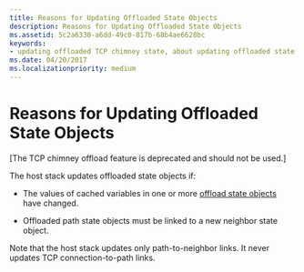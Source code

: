 ```yaml
---
title: Reasons for Updating Offloaded State Objects
description: Reasons for Updating Offloaded State Objects
ms.assetid: 5c2a6330-a6dd-49c0-817b-68b4ae6628bc
keywords:
- updating offloaded TCP chimney state, about updating offloaded state
ms.date: 04/20/2017
ms.localizationpriority: medium
---
```


# Reasons for Updating Offloaded State Objects


\[The TCP chimney offload feature is deprecated and should not be used.\]




The host stack updates offloaded state objects if:

-   The values of cached variables in one or more [offload state objects](offload-state-objects.md) have changed.

-   Offloaded path state objects must be linked to a new neighbor state object.

Note that the host stack updates only path-to-neighbor links. It never updates TCP connection-to-path links.

 

 





